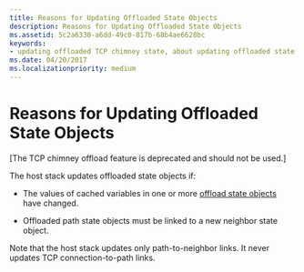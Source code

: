 ```yaml
---
title: Reasons for Updating Offloaded State Objects
description: Reasons for Updating Offloaded State Objects
ms.assetid: 5c2a6330-a6dd-49c0-817b-68b4ae6628bc
keywords:
- updating offloaded TCP chimney state, about updating offloaded state
ms.date: 04/20/2017
ms.localizationpriority: medium
---
```


# Reasons for Updating Offloaded State Objects


\[The TCP chimney offload feature is deprecated and should not be used.\]




The host stack updates offloaded state objects if:

-   The values of cached variables in one or more [offload state objects](offload-state-objects.md) have changed.

-   Offloaded path state objects must be linked to a new neighbor state object.

Note that the host stack updates only path-to-neighbor links. It never updates TCP connection-to-path links.

 

 





